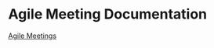 # Agile Meeting Documentation

[Agile Meetings](https://drive.google.com/drive/folders/1rpRIcoaNGw08wNm9tmxt1mNFIrtkYt7X?usp=drive_link)
